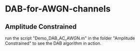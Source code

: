 # DAB-for-AWGN-channels
## Amplitude Constrained
run the script "Demo_DAB_AC_AWGN.m" in the folder "Amplitude Constrained" to see the DAB algorithm in action. 
